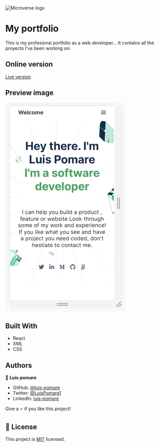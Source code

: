 ![Microverse logo](https://img.shields.io/badge/Microverse-blueviolet)

# My portfolio

This is my profesional portfolio as a web developer...
It contains all the proyects I've been working on:

## Online version

[Live version](https://master--playful-stardust-41d3fc.netlify.app/)

## Preview image

[<img src="./app_screenshot.png">](https://630322bf80a0122e23b7ce78--playful-stardust-41d3fc.netlify.app/)

## Built With

- React
- XML
- CSS

##

## Authors

👤 **Luis pomare**

- GitHub: [@luis-pomare](https://github.com/luis-pomare)
- Twitter: [@LuisPomare1](https://twitter.com/LuisPomare1)
- LinkedIn: [luis-pomare](https://www.linkedin.com/in/luis-pomare/)

Give a ⭐️ if you like this project!

## 📝 License

This project is [MIT](./MIT.md) licensed.
